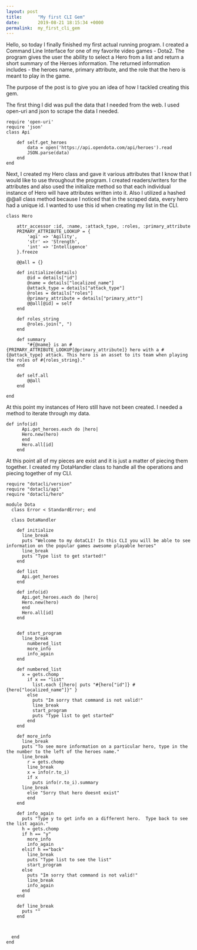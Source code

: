 ```yaml
---
layout: post
title:      "My first CLI Gem"
date:       2019-08-21 18:15:34 +0000
permalink:  my_first_cli_gem
---
```



Hello, so today I finally finished my first actual running program. I created a Command Line Interface for one of my favorite video games - Dota2. The program gives the user the ability to select a Hero from a list and return a short summary of the Heroes information. The returned information includes -  the heroes name, primary attribute, and the role that the hero is meant to play in the game. 

The purpose of the post is to give you an idea of how I tackled creating this gem.

The first thing I did was pull the data that I needed from the web. I used open-uri and json to scrape the data I needed.

```
require 'open-uri'
require 'json'
class Api 

    def self.get_heroes
        data = open('https://api.opendota.com/api/heroes').read
        JSON.parse(data)
    end
end
```

Next, I created my Hero class and gave it various attributes that I know that I would like to use throughout the program. I created readers/writers for the attributes and also used the initialize method so that each individual instance of Hero will have attributes written into it. Also I utilized a hashed @@all class method because I noticed that in the scraped data, every hero had a unique id. I wanted to use this id when creating my list in the CLI.

```
class Hero
    
    attr_accessor :id, :name, :attack_type, :roles, :primary_attribute
    PRIMARY_ATTRIBUTE_LOOKUP = {
        'agi' => 'Agility',
        'str' => 'Strength',
        'int' => 'Intelligence'
    }.freeze

    @@all = {}
       
    def initialize(details)
        @id = details["id"]
        @name = details["localized_name"]
        @attack_type = details["attack_type"]
        @roles = details["roles"]
        @primary_attribute = details["primary_attr"]
        @@all[@id] = self 
    end

    def roles_string
        @roles.join(", ")
    end 

    def summary
        "#{@name} is an #{PRIMARY_ATTRIBUTE_LOOKUP[@primary_attribute]} hero with a #{@attack_type} attack. This hero is an asset to its team when playing the roles of #{roles_string}."
    end

    def self.all 
        @@all
    end

end 
```

 
At this point my instances of Hero still have not been created. I needed a method to iterate through my data.

```
def info(id)
      Api.get_heroes.each do |hero| 
      Hero.new(hero) 
      end
      Hero.all[id]
    end
```


At this point all of my pieces are exist and it is just a matter of piecing them together. I created my DotaHandler class to handle all the operations and piecing together of my CLI.

```
require "dotacli/version"
require "dotacli/api"
require "dotacli/hero"

module Dota
  class Error < StandardError; end

  class DotaHandler

    def initialize
      line_break
      puts "Welcome to my dotaCLI! In this CLI you will be able to see information on the popular games awesome playable heroes"
      line_break
      puts "Type list to get started!"
    end

    def list
      Api.get_heroes
    end

    def info(id)
      Api.get_heroes.each do |hero| 
      Hero.new(hero) 
      end
      Hero.all[id]
    end


    def start_program
      line_break
        numbered_list
        more_info
        info_again
    end

    def numbered_list
      x = gets.chomp
        if x == "list"
          list.each {|hero| puts "#{hero["id"]} #{hero["localized_name"]}" }
        else
          puts "Im sorry that command is not valid!"
          line_break 
          start_program
          puts "Type list to get started"
        end
    end

    def more_info
      line_break
      puts "To see more information on a particular hero, type in the the number to the left of the heroes name."
      line_break
        r = gets.chomp
        line_break
        x = info(r.to_i)
        if x
          puts info(r.to_i).summary
      line_break   
        else "Sorry that hero doesnt exist"
        end
    end 

    def info_again
      puts "Type y to get info on a different hero.  Type back to see the list again."
      h = gets.chomp 
      if h == "y"
        more_info
        info_again
      elsif h =="back"
        line_break
        puts "Type list to see the list"
        start_program
      else 
        puts "Im sorry that command is not valid!"
        line_break
        info_again
      end 
    end 

    def line_break
      puts ""
    end

    

  end 
end
```

